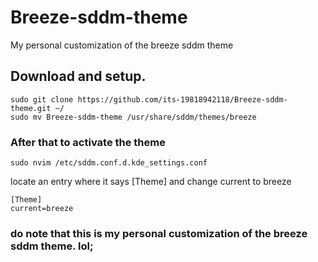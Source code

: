 # Breeze-sddm-theme
My personal customization of the breeze sddm theme

## Download and setup.
```
sudo git clone https://github.com/its-19818942118/Breeze-sddm-theme.git ~/
sudo mv Breeze-sddm-theme /usr/share/sddm/themes/breeze
```

### After that to activate the theme

```
sudo nvim /etc/sddm.conf.d.kde_settings.conf
```
locate an entry where it says [Theme] and change current to breeze
```
[Theme]
current=breeze
```

### do note that this is my personal customization of the breeze sddm theme. lol;
